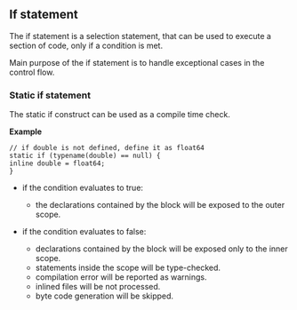 ## If statement
The if statement is a selection statement, that can be used to execute a section of code, only if a condition is met.

Main purpose of the if statement is to handle exceptional cases in the control flow.

### Static if statement
The static if construct can be used as a compile time check.

**Example**
```
// if double is not defined, define it as float64
static if (typename(double) == null) {
inline double = float64;
}
```

- if the condition evaluates to true:
  - the declarations contained by the block will be exposed to the outer scope.

- if the condition evaluates to false:
  - declarations contained by the block will be exposed only to the inner scope.
  - statements inside the scope will be type-checked.
  - compilation error will be reported as warnings.
  - inlined files will be not processed.
  - byte code generation will be skipped.

